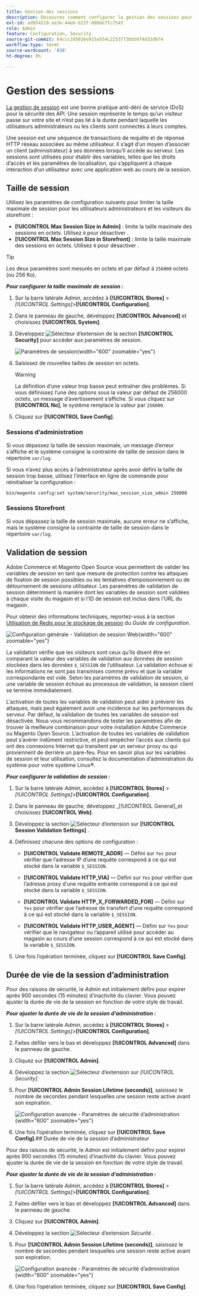 ```yaml
---
title: Gestion des sessions
description: Découvrez comment configurer la gestion des sessions pour sécuriser l’administrateur et le storefront.
exl-id: ad954218-aa3e-44e6-b23f-008de7fc7543
role: Admin
feature: Configuration, Security
source-git-commit: 64ccc2d5016e915a554c2253773bb50f4d33d6f4
workflow-type: tm+mt
source-wordcount: '838'
ht-degree: 0%

---
```


# Gestion des sessions

[La gestion de session](https://cheatsheetseries.owasp.org/cheatsheets/Session_Management_Cheat_Sheet.html) est une bonne pratique anti-déni de service (DoS) pour la sécurité des API. Une session représente le temps qu’un visiteur passe sur votre site et n’est pas lié à la durée pendant laquelle les utilisateurs administrateurs ou les clients sont connectés à leurs comptes.

Une session est une séquence de transactions de requête et de réponse HTTP réseau associées au même utilisateur. Il s’agit d’un moyen d’associer un client (administrateur) à ses données lorsqu’il accède au serveur. Les sessions sont utilisées pour établir des variables, telles que les droits d’accès et les paramètres de localisation, qui s’appliquent à chaque interaction d’un utilisateur avec une application web au cours de la session.

## Taille de session

Utilisez les paramètres de configuration suivants pour limiter la taille maximale de session pour les utilisateurs administrateurs et les visiteurs du storefront :

- **[!UICONTROL Max Session Size in Admin]** : limite la taille maximale des sessions en octets. Utilisez `0` pour désactiver .
- **[!UICONTROL Max Session Size in Storefront]** : limite la taille maximale des sessions en octets. Utilisez `0` pour désactiver .

>[!TIP]
>
>Les deux paramètres sont mesurés en octets et par défaut à `256000` octets (ou 256 Ko).

**_Pour configurer la taille maximale de session :_**

1. Sur la barre latérale _Admin_, accédez à **[!UICONTROL Stores]** > _[!UICONTROL Settings]_>**[!UICONTROL Configuration]**.

1. Dans le panneau de gauche, développez **[!UICONTROL Advanced]** et choisissez **[!UICONTROL System]**.

1. Développez ![Sélecteur d’extension](../assets/icon-display-expand.png) de la section **[!UICONTROL Security]** pour accéder aux paramètres de session.

   ![Paramètres de session](../configuration-reference/advanced/assets/system-security.png){width="600" zoomable="yes"}

1. Saisissez de nouvelles tailles de session en octets.

   >[!WARNING]
   >
   >La définition d’une valeur trop basse peut entraîner des problèmes. Si vous définissez l’une des options sous la valeur par défaut de 256000 octets, un message d’avertissement s’affiche. Si vous cliquez sur **[!UICONTROL No]**, le système remplace la valeur par `256000`.

1. Cliquez sur **[!UICONTROL Save Config]**.

### Sessions d’administration

Si vous dépassez la taille de session maximale, un message d’erreur s’affiche et le système consigne la contrainte de taille de session dans le répertoire `var/log`.

Si vous n’avez plus accès à l’administrateur après avoir défini la taille de session trop basse, utilisez l’interface en ligne de commande pour réinitialiser la configuration :

```bash
bin/magento config:set system/security/max_session_size_admin 256000
```

### Sessions Storefront

Si vous dépassez la taille de session maximale, aucune erreur ne s’affiche, mais le système consigne la contrainte de taille de session dans le répertoire `var/log`.

## Validation de session

Adobe Commerce et Magento Open Source vous permettent de valider les variables de session en tant que mesure de protection contre les attaques de fixation de session possibles ou les tentatives d’empoisonnement ou de détournement de sessions utilisateur. Les paramètres de validation de session déterminent la manière dont les variables de session sont validées à chaque visite du magasin et si l’ID de session est inclus dans l’URL du magasin.

Pour obtenir des informations techniques, reportez-vous à la section [Utilisation de Redis pour le stockage de session](https://experienceleague.adobe.com/docs/commerce-operations/configuration-guide/cache/redis/redis-session.html) du _Guide de configuration_.

![Configuration générale - Validation de session Web](../configuration-reference/general/assets/web-session-validation-settings.png){width="600" zoomable="yes"}

La validation vérifie que les visiteurs sont ceux qu’ils disent être en comparant la valeur des variables de validation aux données de session stockées dans les données `$_SESSION` de l’utilisateur. La validation échoue si les informations ne sont pas transmises comme prévu et que la variable correspondante est vide. Selon les paramètres de validation de session, si une variable de session échoue au processus de validation, la session client se termine immédiatement.

L’activation de toutes les variables de validation peut aider à prévenir les attaques, mais peut également avoir une incidence sur les performances du serveur. Par défaut, la validation de toutes les variables de session est désactivée. Nous vous recommandons de tester les paramètres afin de trouver la meilleure combinaison pour votre installation Adobe Commerce ou Magento Open Source. L’activation de toutes les variables de validation peut s’avérer indûment restrictive, et peut empêcher l’accès aux clients qui ont des connexions Internet qui transitent par un serveur proxy ou qui proviennent de derrière un pare-feu. Pour en savoir plus sur les variables de session et leur utilisation, consultez la documentation d’administration du système pour votre système Linux®.

**_Pour configurer la validation de session :_**

1. Sur la barre latérale _Admin_, accédez à **[!UICONTROL Stores]** > _[!UICONTROL Settings]_>**[!UICONTROL Configuration]**.

1. Dans le panneau de gauche, développez _[!UICONTROL General]_et choisissez **[!UICONTROL Web]**.

1. Développez la section ![Sélecteur d’extension](../assets/icon-display-expand.png) sur **[!UICONTROL Session Validation Settings]** .

1. Définissez chacune des options de configuration :

   - **[!UICONTROL Validate REMOTE_ADDR]** — Défini sur `Yes` pour vérifier que l’adresse IP d’une requête correspond à ce qui est stocké dans la variable `$_SESSION`.

   - **[!UICONTROL Validate HTTP_VIA]** — Défini sur `Yes` pour vérifier que l’adresse proxy d’une requête entrante correspond à ce qui est stocké dans la variable `$_SESSION`.

   - **[!UICONTROL Validate HTTP_X_FORWARDED_FOR]** — Défini sur `Yes` pour vérifier que l’adresse de transfert d’une requête correspond à ce qui est stocké dans la variable `$_SESSION`.

   - **[!UICONTROL Validate HTTP_USER_AGENT]** — Défini sur `Yes` pour vérifier que le navigateur ou l’appareil utilisé pour accéder au magasin au cours d’une session correspond à ce qui est stocké dans la variable `$_SESSION`.

1. Une fois l’opération terminée, cliquez sur **[!UICONTROL Save Config]**.

## Durée de vie de la session d’administration

Pour des raisons de sécurité, le _Admin_ est initialement défini pour expirer après 900 secondes (15 minutes) d’inactivité du clavier. Vous pouvez ajuster la durée de vie de la session en fonction de votre style de travail.

**_Pour ajuster la durée de vie de la session d’administration :_**

1. Sur la barre latérale _Admin_, accédez à **[!UICONTROL Stores]** > _[!UICONTROL Settings]_>**[!UICONTROL Configuration]**.

1. Faites défiler vers le bas et développez **[!UICONTROL Advanced]** dans le panneau de gauche.

1. Cliquez sur **[!UICONTROL Admin]**.

1. Développez la section ![Sélecteur d’extension](../assets/icon-display-expand.png) sur _[!UICONTROL Security]_.

1. Pour **[!UICONTROL Admin Session Lifetime (seconds)]**, saisissez le nombre de secondes pendant lesquelles une session reste active avant son expiration.

   ![ Configuration avancée - Paramètres de sécurité d’administration ](../configuration-reference/advanced/assets/admin-security.png){width="600" zoomable="yes"}

1. Une fois l’opération terminée, cliquez sur **[!UICONTROL Save Config]**.## Durée de vie de la session d’administrateur

Pour des raisons de sécurité, le _Admin_ est initialement défini pour expirer après 900 secondes (15 minutes) d’inactivité du clavier. Vous pouvez ajuster la durée de vie de la session en fonction de votre style de travail.

**_Pour ajuster la durée de vie de la session d’administration :_**

1. Sur la barre latérale _Admin_, accédez à **[!UICONTROL Stores]** > _[!UICONTROL Settings]_>**[!UICONTROL Configuration]**.

1. Faites défiler vers le bas et développez **[!UICONTROL Advanced]** dans le panneau de gauche.

1. Cliquez sur **[!UICONTROL Admin]**.

1. Développez la section ![Sélecteur d’extension](../assets/icon-display-expand.png) _Sécurité_ .

1. Pour **[!UICONTROL Admin Session Lifetime (seconds)]**, saisissez le nombre de secondes pendant lesquelles une session reste active avant son expiration.

   ![ Configuration avancée - Paramètres de sécurité d’administration ](../configuration-reference/advanced/assets/admin-security.png){width="600" zoomable="yes"}

1. Une fois l’opération terminée, cliquez sur **[!UICONTROL Save Config]**.
